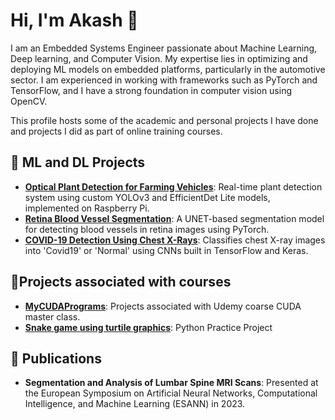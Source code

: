# Hi, I'm Akash 👋
I am an Embedded Systems Engineer passionate about Machine Learning, Deep learning, and Computer Vision. My expertise lies in optimizing and deploying ML models on embedded platforms, particularly in the automotive sector. I am experienced in working with frameworks such as PyTorch and TensorFlow, and I have a strong foundation in computer vision using OpenCV.

This profile hosts some of the academic and personal projects I have done and projects I did as part of online training courses.  


## 🚀 ML and DL Projects
- [**Optical Plant Detection for Farming Vehicles**](https://github.com/awsmak/Optical-Plant-Identification-for-Farming-Vehicles-.git): Real-time plant detection system using custom YOLOv3 and EfficientDet Lite models, implemented on Raspberry Pi.
- [**Retina Blood Vessel Segmentation**](https://github.com/awsmak/retina_blood_vessel_segmentation.git): A UNET-based segmentation model for detecting blood vessels in retina images using PyTorch.
- [**COVID-19 Detection Using Chest X-Rays**](https://github.com/awsmak/Covid19-detection-using-X-Ray-images-TensorFlow-and-Keras-.git): Classifies chest X-ray images into 'Covid19' or 'Normal' using CNNs built in TensorFlow and Keras.

## 🚀Projects associated with courses
- [**MyCUDAPrograms**](https://github.com/awsmak/MyCudaPrograms.git): Projects associated with Udemy coarse CUDA master class.
- [**Snake game using turtile graphics**](https://github.com/awsmak/Snake-game-using-turtle-graphics.git): Python Practice Project


## 📜 Publications
- **Segmentation and Analysis of Lumbar Spine MRI Scans**: Presented at the European Symposium on Artificial Neural Networks, Computational Intelligence, and Machine Learning (ESANN) in 2023.
